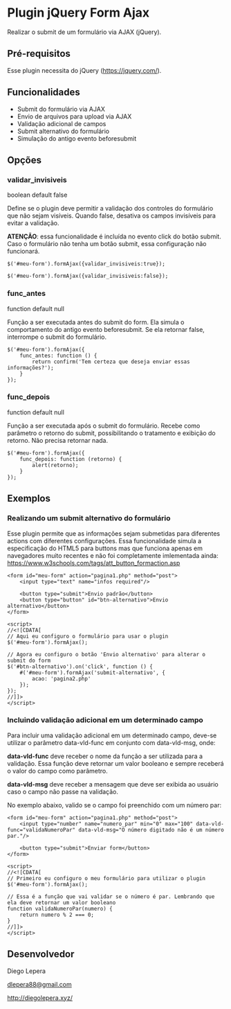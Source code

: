 # Plugin jQuery Form Ajax
Realizar o submit de um formulário via AJAX (jQuery).

## Pré-requisitos
Esse plugin necessita do jQuery (https://jquery.com/).

## Funcionalidades
* Submit do formulário via AJAX
* Envio de arquivos para upload via AJAX
* Validação adicional de campos
* Submit alternativo do formulário
* Simulação do antigo evento beforesubmit

## Opções
### validar_invisiveis
boolean default false

Define se o plugin deve permitir a validação dos controles do formulário que não sejam visíveis. Quando false, desativa os campos invisíveis para evitar a validação.

**ATENÇÃO**: essa funcionalidade é incluída no evento click do botão submit. Caso o formulário não tenha um botão submit, essa configuração não funcionará.

```
$('#meu-form').formAjax({validar_invisiveis:true});

$('#meu-form').formAjax({validar_invisiveis:false});
```

### func_antes
function default null

Função a ser executada antes do submit do form. Ela simula o comportamento do antigo evento beforesubmit. Se ela retornar false, interrompe o submit do formulário.

```
$('#meu-form').formAjax({
    func_antes: function () {
        return confirm('Tem certeza que deseja enviar essas informações?');
    }
});
```

### func_depois
function default null

Função a ser executada após o submit do formulário. Recebe como parâmetro o retorno do submit, possibilitando o tratamento e exibição do retorno. Não precisa retornar nada.

```
$('#meu-form').formAjax({
    func_depois: function (retorno) {
        alert(retorno);
    }
});
```

## Exemplos
### Realizando um submit alternativo do formulário

Esse plugin permite que as informações sejam submetidas para diferentes actions com diferentes configurações. Essa funcionalidade simula a especificação do HTML5 para buttons mas que funciona apenas em navegadores muito recentes e não foi completamente imlementada ainda:
https://www.w3schools.com/tags/att_button_formaction.asp

```
<form id="meu-form" action="pagina1.php" method="post">
    <input type="text" name="infos required"/>

    <button type="submit">Envio padrão</button>
    <button type="button" id="btn-alternativo">Envio alternativo</button>
</form>

<script>
//<![CDATA[
// Aqui eu configuro o formulário para usar o plugin
$('#meu-form').formAjax();

// Agora eu configuro o botão 'Envio alternativo' para alterar o submit do form
$('#btn-alternativo').on('click', function () {
    #('#meu-form').formAjax('submit-alternativo', {
        acao: 'pagina2.php'
    });
});
//]]>
</script>
```

### Incluindo validação adicional em um determinado campo
Para incluir uma validação adicional em um determinado campo, deve-se utilizar o parâmetro data-vld-func em conjunto com data-vld-msg, onde:

**data-vld-func** deve receber o nome da função a ser utilizada para a validação. Essa função deve retornar um valor booleano e sempre receberá o valor do campo como parâmetro.

**data-vld-msg** deve receber a mensagem que deve ser exibida ao usuário caso o campo não passe na validação.

No exemplo abaixo, valido se o campo foi preenchido com um número par:

```
<form id="meu-form" action="pagina1.php" method="post">
    <input type="number" name="numero_par" min="0" max="100" data-vld-func="validaNumeroPar" data-vld-msg="O número digitado não é um número par."/>

    <button type="submit">Enviar form</button>
</form>

<script>
//<![CDATA[
// Primeiro eu configuro o meu formulário para utilizar o plugin
$('#meu-form').formAjax();

// Essa é a função que vai validar se o número é par. Lembrando que ela deve retornar um valor booleano
function validaNumeroPar(numero) {
    return numero % 2 === 0;
}
//]]>
</script>
```

## Desenvolvedor
Diego Lepera

dlepera88@gmail.com

http://diegolepera.xyz/
